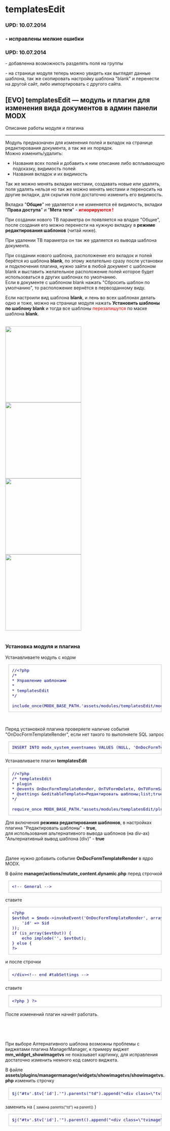 templatesEdit
=============
<h3>UPD: 10.07.2014<h3>
<p>- исправлены мелкие ошибки</p>
<h3>UPD: 10.07.2014</h3>
<p>- добавленна возможность разделять поля на группы</p>
<p>- на странице модуля теперь можно увидеть как выглядят данные шаблона, так же скопировать настройку шаблона "blank" и перенести на другой сайт, либо импортировать с другого сайта.</p>

<h2>[EVO] templatesEdit — модуль и плагин для изменения вида документов в админ панели MODX</h2>


<p>Описание работы модуля и плагина</p>
<hr>
<p>Модуль предназначен для изменения полей и вкладок на странице редактирования документа, а так же их порядок.<br>
	Можно изменить/удалить:</p>
<ul>
	<li>Названия всех полей и добавить к ним описание либо всплывающую подсказку, видимость полей</li>
	<li>Названия вкладок и их видимость</li>
</ul>
<p>Так же можно менять вкладки местами, создавать новые или удалять, поля удалять нельзя но так же можно менять местами и переносить на другие вкладки, для скрытия поля достаточно изменить его видимость.</p>
<p>Вкладка &quot;<strong>Общие</strong>&quot; не удаляется и не изменяется её видимость, вкладки &quot;<strong>Права доступа</strong>&quot; и &quot;<strong>Мета теги</strong>&quot; - <strong style="color: #F00">игнорируются !</strong></p>
<p>При создании нового ТВ параметра он появляется на владке &quot;Общие&quot;, после создания его можно перенести на нужную вкладку в <strong>режиме редактирования шаблонов</strong> (читай ниже).</p>
<p>При удалении ТВ параметра он так же удаляется из вывода шаблона документа.</p>
<p>При создании нового шаблона, расположение его вкладок и полей берётся из шаблона <strong>blank</strong>, по этому желательно сразу после установки и подключения плагина, нужно зайти в любой документ с шаблоном blank и выставить желательное расположение полей которое будет использоваться в других шаблонах по умолчанию.<br>
Если в документе с шаблоном blank нажать &quot;Сбросить шаблон по умолчанию&quot;, то расположение вернётся в первозданному виду.</p>
<p>Если настроили вид шаблона <strong>blank</strong>, и лень во всех шаблонах делать одно и тоже, можно на странице модуля нажать <strong>Установить шаблоны по шаблону blank</strong> и тогда все шаблоны <span style="color: #F00">перезапишутся</span> по маске шаблона <strong>blank</strong>.</p>
<br>
<img src="http://wexar.ru/assets/images/templatesedit.image_4.png" alt="" width="240"><br>
<img src="http://wexar.ru/assets/images/templatesedit_image_docs_1.png" alt="" width="240"><br>
<img src="http://wexar.ru/assets/images/templatesedit_image_docs_2.png" alt="" width="240"><br>
<img src="http://wexar.ru/assets/images/templatesedit_image_docs_3.png" alt="" width="240"><br>
<br>
<h3>Установка модуля и плагина</h3>
<p>Устанавливаете модуль с кодом</p>
<pre style="font: 100 13px/16px monospace; margin: 10px; padding: 10px; background: #fff;color: #000080;word-wrap: break-word;border: 1px solid #C5C5C5;">
//&lt;?php
/*
* Управление шаблонами
*
* templatesEdit
*/<br>
include_once(MODX_BASE_PATH.'assets/modules/templatesEdit/module.templatesedit.php');</pre>
<p>&nbsp;</p>
<p>Перед установкой плагина проверяете наличие события "OnDocFormTemplateRender", если нет такого то выполняете SQL запрос</p>
<pre style="font: 100 13px/16px monospace; margin: 10px; padding: 10px; background: #fff;color: #000080;word-wrap: break-word;border: 1px solid #C5C5C5;">
INSERT INTO modx_system_eventnames VALUES (NULL, 'OnDocFormTemplateRender', '1', 'Documents');
</pre>
<p>Устанавливаете плагин <strong>templatesEdit </strong><br></p>
<pre style="font: 100 13px/16px monospace; margin: 10px; padding: 10px; background: #fff;color: #000080;word-wrap: break-word;border: 1px solid #C5C5C5;">
//&lt;?php
/* templatesEdit
* plugin
* @events OnDocFormTemplateRender, OnTVFormDelete, OnTVFormSave, OnTempFormDelete, OnTempFormSave
* @settings &amp;editableTemplate=Редактировать шаблоны;list;true,false;true &amp;altRenderTemplate=Альтернативный вывод шаблона (div);list;true,false;false &amp;loadJquery=Load JQuery;list;true,false;true
*/<br>
require_once MODX_BASE_PATH.&quot;assets/modules/templatesEdit/plugin/plugin.templatesedit.php&quot;;</pre>
<p>Для включения <strong>режима редактирования шаблонов</strong>, в настройках плагина &quot;Редактировать шаблоны&quot; - <strong>true</strong>,<br>
для использования альтернативного вывода шаблонов (на div-ах) &quot;Альтернативный вывод шаблона (div)&quot; - <strong>true</strong> </p>
<p>&nbsp;</p>
<p>Далее нужно добавить событие <strong>OnDocFormTemplateRender</strong> в ядро MODX.</p>
<p>В файле <strong>manager/actions/mutate_content.dynamic.php</strong> перед строчкой </p>
<pre style="font: 100 13px/16px monospace; margin: 10px; padding: 10px; background: #fff;color: #000080;word-wrap: break-word;border: 1px solid #C5C5C5;">
&lt;!-- General --&gt;</pre>
<p>ставите</p>
<pre style="font: 100 13px/16px monospace; margin: 10px; padding: 10px; background: #fff;color: #000080;word-wrap: break-word;border: 1px solid #C5C5C5;">&lt;?php<br>$evtOut = $modx-&gt;invokeEvent('OnDocFormTemplateRender', array(<br>    'id' =&gt; $id<br>));<br>if (is_array($evtOut)) {<br>    echo implode('', $evtOut);<br>} else {<br>?&gt;</pre>
<p>и после строчки</p>
<pre style="font: 100 13px/16px monospace; margin: 10px; padding: 10px; background: #fff;color: #000080;word-wrap: break-word;border: 1px solid #C5C5C5;">
&lt;/div&gt;&lt;!-- end #tabSettings --&gt;</pre>
<p>ставите </p>
<pre style="font: 100 13px/16px monospace; margin: 10px; padding: 10px; background: #fff;color: #000080;word-wrap: break-word;border: 1px solid #C5C5C5;">
&lt;?php } ?&gt;</pre>
<p>После изменений плагин начнёт работать.</p>
<p>&nbsp;</p>
<p>&nbsp;</p>
<p>При выборе Алтернативного шаблона возможны проблемы с виджетами плагина ManagerManager, к примеру виджет <strong>mm_widget_showimagetvs</strong> не показывает картинку, для исправления достаточно изменить немного код самого виджета. </p>
<p>В файле <strong>assets/plugins/managermanager/widgets/showimagetvs/showimagetvs.php</strong> изменить строчку</p>
<pre style="font: 100 13px/16px monospace; margin: 10px; padding: 10px; background: #fff;color: #000080;word-wrap: break-word;border: 1px solid #C5C5C5;">
$j(&quot;#tv'.$tv['id'].'&quot;).parents(&quot;td&quot;).append(&quot;&lt;div class=\&quot;tvimage\&quot; id=\&quot;tv'.$tv['id'].'PreviewContainer\&quot;&gt;&lt;img src=\&quot;&quot;+url+&quot;\&quot; style=\&quot;&quot;+'.$style.'+&quot;\&quot; id=\&quot;tv'.$tv['id'].'Preview\&quot;/&gt;&lt;/div&gt;&quot;);</pre>
<p>заменить на ( <small>замена parents(&quot;td&quot;) на parent()</small> )</p>
<pre style="font: 100 13px/16px monospace; margin: 10px; padding: 10px; background: #fff;color: #000080;word-wrap: break-word;border: 1px solid #C5C5C5;">
$j(&quot;#tv'.$tv['id'].'&quot;).parent().append(&quot;&lt;div class=\&quot;tvimage\&quot; id=\&quot;tv'.$tv['id'].'PreviewContainer\&quot;&gt;&lt;img src=\&quot;&quot;+url+&quot;\&quot; style=\&quot;&quot;+'.$style.'+&quot;\&quot; id=\&quot;tv'.$tv['id'].'Preview\&quot;/&gt;&lt;/div&gt;&quot;);</pre>
